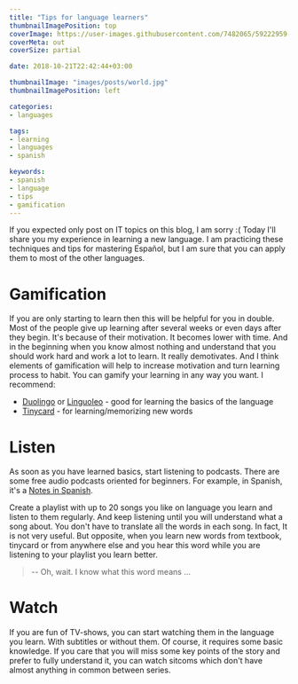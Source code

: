 ```yaml
---
title: "Tips for language learners"
thumbnailImagePosition: top
coverImage: https://user-images.githubusercontent.com/7482065/59222959-6c216900-8bd3-11e9-8567-5e5fd065b29b.jpg
coverMeta: out
coverSize: partial

date: 2018-10-21T22:42:44+03:00

thumbnailImage: "images/posts/world.jpg"
thumbnailImagePosition: left

categories:
- languages

tags:
- learning
- languages
- spanish

keywords:
- spanish
- language
- tips
- gamification
---
```

If you expected only post on IT topics on this blog, I am sorry :(
Today I'll share you my experience in learning a new language. I am practicing these techniques and tips for mastering Español, but I am sure that you can apply them to most of the other languages.

<!--more-->


# Gamification

If you are only starting to learn then this will be helpful for you in double. Most of the people give up learning after several weeks or even days after they begin. It's because of their motivation. It becomes lower with time. And in the beginning when you know almost nothing and understand that you should work hard and work a lot to learn. It really demotivates. And I think elements of gamification will help to increase motivation and turn learning process to habit. You can gamify your learning in any way you want. I recommend:

* [Duolingo](https://www.duolingo.com/) or [Linguoleo](https://lingualeo.com/) - good for learning the basics of the language
* [Tinycard](https://tinycards.duolingo.com/) - for learning/memorizing new words

# Listen

As soon as you have learned basics, start listening to podcasts. There are some free audio podcasts oriented for beginners. For example, in Spanish, it's a [Notes in Spanish](https://www.notesinspanish.com/).

Create a playlist with up to 20 songs you like on language you learn and listen to them regularly. And keep listening until you will understand what a song about. You don't have to translate all the words in each song. In fact, It is not very useful. But opposite, when you learn new words from textbook, tinycard or from anywhere else and you hear this word while you are listening to your playlist you learn better.

> -- Oh, wait. I know what this word means ...

# Watch
If you are fun of TV-shows, you can start watching them in the language you learn. With subtitles or without them. Of course, it requires some basic knowledge. If you care that you will miss some key points of the story and prefer to fully understand it, you can watch sitcoms which don't have almost anything in common between series.
